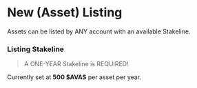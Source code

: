 # New (Asset) Listing

Assets can be listed by ANY account with an available Stakeline.

### Listing Stakeline

> A ONE-YEAR Stakeline is REQUIRED!

Currently set at __500 $AVAS__ per asset per year.
